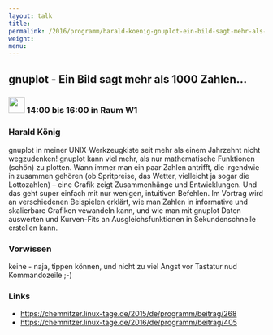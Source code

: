 ```yaml
---
layout: talk
title:
permalink: /2016/programm/harald-koenig-gnuplot-ein-bild-sagt-mehr-als-1000-zahlen/
weight:
menu:
---
```

## gnuplot - Ein Bild sagt mehr als 1000 Zahlen...

### <img height = "32" src="../../../images/workshop.svg"> 14:00 bis 16:00 in Raum W1

### Harald König

gnuplot in meiner UNIX-Werkzeugkiste seit mehr als einem Jahrzehnt nicht wegzudenken!  gnuplot kann viel mehr, als nur mathematische Funktionen (schön) zu plotten. Wann immer man ein paar Zahlen antrifft, die irgendwie in zusammen gehören (ob Spritpreise, das Wetter, vielleicht ja sogar die Lottozahlen) – eine Grafik zeigt Zusammenhänge und Entwicklungen. Und das geht super einfach mit nur wenigen, intuitiven Befehlen.  Im Vortrag wird an verschiedenen Beispielen erklärt, wie man Zahlen in informative und skalierbare Grafiken vewandeln kann, und wie man mit gnuplot Daten auswerten und Kurven-Fits an Ausgleichsfunktionen in Sekundenschnelle erstellen kann. 

### Vorwissen

keine - naja, tippen können, und nicht zu viel Angst vor Tastatur nud Kommandozeile ;-)

### Links

- <a href="https://chemnitzer.linux-tage.de/2015/de/programm/beitrag/268" target="_blank">https://chemnitzer.linux-tage.de/2015/de/programm/beitrag/268</a>
- <a href="https://chemnitzer.linux-tage.de/2016/de/programm/beitrag/405" target="_blank">https://chemnitzer.linux-tage.de/2016/de/programm/beitrag/405</a>
